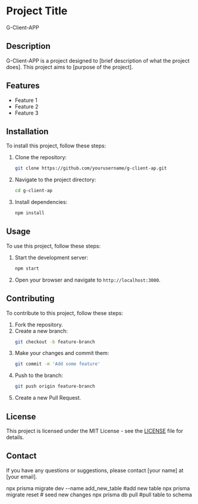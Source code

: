 # Project Title

G-Client-APP

## Description

G-Client-APP is a project designed to [brief description of what the project does]. This project aims to [purpose of the project].

## Features

- Feature 1
- Feature 2
- Feature 3

## Installation

To install this project, follow these steps:

1. Clone the repository:
    ```bash
    git clone https://github.com/yourusername/g-client-ap.git
    ```
2. Navigate to the project directory:
    ```bash
    cd g-client-ap
    ```
3. Install dependencies:
    ```bash
    npm install
    ```

## Usage

To use this project, follow these steps:

1. Start the development server:
    ```bash
    npm start
    ```
2. Open your browser and navigate to `http://localhost:3000`.

## Contributing

To contribute to this project, follow these steps:

1. Fork the repository.
2. Create a new branch:
    ```bash
    git checkout -b feature-branch
    ```
3. Make your changes and commit them:
    ```bash
    git commit -m 'Add some feature'
    ```
4. Push to the branch:
    ```bash
    git push origin feature-branch
    ```
5. Create a new Pull Request.

## License

This project is licensed under the MIT License - see the [LICENSE](LICENSE) file for details.

## Contact

If you have any questions or suggestions, please contact [your name] at [your email].


npx prisma migrate dev --name add_new_table     #add new table
npx prisma migrate reset                         # seed new changes
npx prisma db pull                              #pull table to schema